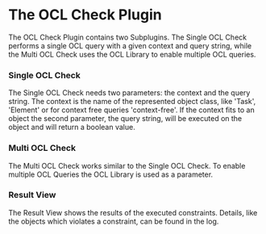 # The OCL Check Plugin

The OCL Check Plugin contains two Subplugins.
The Single OCL Check performs a single OCL query with a given context and query string, while the Multi OCL Check uses the OCL Library to enable multiple OCL queries.

### Single OCL Check

The Single OCL Check needs two parameters: the context and the query string. 
The context is the name of the represented object class, like 'Task', 'Element' or for context free queries 'context-free'. 
If the context fits to an object the second parameter, the query string, will be executed on the object and will return a boolean value.

### Multi OCL Check

The Multi OCL Check works similar to the Single OCL Check. 
To enable multiple OCL Queries the OCL Library is used as a parameter.

### Result View

The Result View shows the results of the executed constraints. 
Details, like the objects which violates a constraint, can be found in the log. 